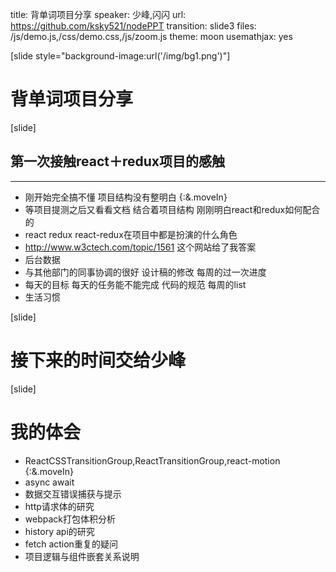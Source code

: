 title: 背单词项目分享
speaker: 少峰,闪闪
url: https://github.com/ksky521/nodePPT
transition: slide3
files: /js/demo.js,/css/demo.css,/js/zoom.js
theme: moon
usemathjax: yes

[slide style="background-image:url('/img/bg1.png')"]

# 背单词项目分享 

[slide]
## 第一次接触react＋redux项目的感触 
----
* 刚开始完全搞不懂 项目结构没有整明白 {:&.moveIn}
* 等项目提测之后又看看文档 结合着项目结构  刚刚明白react和redux如何配合的  
* react redux  react-redux在项目中都是扮演的什么角色 
* http://www.w3ctech.com/topic/1561 这个网站给了我答案  
* 后台数据 
* 与其他部门的同事协调的很好  设计稿的修改 每周的过一次进度
* 每天的目标 每天的任务能不能完成 代码的规范  每周的list
* 生活习惯


[slide]
# 接下来的时间交给少峰

[slide]
# 我的体会
* ReactCSSTransitionGroup,ReactTransitionGroup,react-motion {:&.moveIn}
* async await
* 数据交互错误捕获与提示
* http请求体的研究
* webpack打包体积分析
* history api的研究
* fetch action重复的疑问
* 项目逻辑与组件嵌套关系说明


